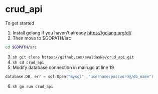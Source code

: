 # crud_api
To get started
1. Install golang if you haven't already https://golang.org/dl/
2. Then move to $GOPATH/src 
```sh
cd $GOPATH/src
```
3. ```sh git clone https://github.com/evaldasNe/crud_api.git```
4. ```sh cd crud_api```
5. Modify database connection in main.go at line 19
```go
database.DB, err = sql.Open("mysql", "username:password@/db_name")
```
6. ```sh go run crud_api```
